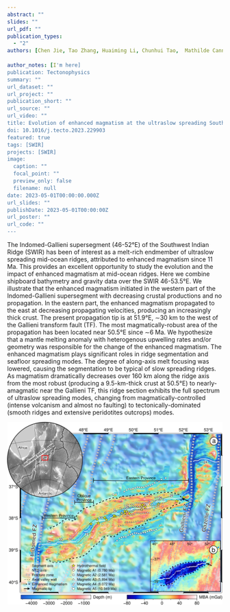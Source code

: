 ```yaml
---
abstract: ""
slides: ""
url_pdf: ""
publication_types:
  - "2"
authors: [Chen Jie, Tao Zhang, Huaiming Li, Chunhui Tao,  Mathilde Cannat, Daniel Sauter]

author_notes: [I'm here]
publication: Tectonophysics
summary: ""
url_dataset: ""
url_project: ""
publication_short: ""
url_source: ""
url_video: ""
title: Evolution of enhanced magmatism at the ultraslow spreading Southwest Indian Ridge between 46°E and 53.5°E
doi: 10.1016/j.tecto.2023.229903
featured: true
tags: [SWIR]
projects: [SWIR]
image:
  caption: ""
  focal_point: ""
  preview_only: false
  filename: null
date: 2023-05-01T00:00:00.000Z
url_slides: ""
publishDate: 2023-05-01T00:00:00Z
url_poster: ""
url_code: ""
---
```


The Indomed-Gallieni supersegment (46-52°E) of the Southwest Indian Ridge (SWIR) has been of interest as a melt-rich endmember of ultraslow spreading mid-ocean ridges, attributed to enhanced magmatism since 11 Ma. This provides an excellent opportunity to study the evolution and the impact of enhanced magmatism at mid-ocean ridges. Here we combine shipboard bathymetry and gravity data over the SWIR 46-53.5°E. We illustrate that the enhanced magmatism initiated in the western part of the Indomed-Gallieni supersegment with decreasing crustal productions and no propagation. In the eastern part, the enhanced magmatism propagated to the east at decreasing propagating velocities, producing an increasingly thick crust. The present propagation tip is at 51.9°E, ∼30 km to the west of the Gallieni transform fault (TF). The most magmatically-robust area of the propagation has been located near 50.5°E since ∼6 Ma. We hypothesize that a mantle melting anomaly with heterogenous upwelling rates and/or geometry was responsible for the change of the enhanced magmatism. The enhanced magmatism plays significant roles in ridge segmentation and seafloor spreading modes. The degree of along-axis melt focusing was lowered, causing the segmentation to be typical of slow spreading ridges. As magmatism dramatically decreases over 160 km along the ridge axis from the most robust (producing a 9.5-km-thick crust at 50.5°E) to nearly-amagmatic near the Gallieni TF, this ridge section exhibits the full spectrum of ultraslow spreading modes, changing from magmatically-controlled (intense volcanism and almost no faulting) to tectonically-dominated (smooth ridges and extensive peridotites outcrops) modes.

<img src="Fig1.jpg" alt="figure" style="zoom:100%;" />
